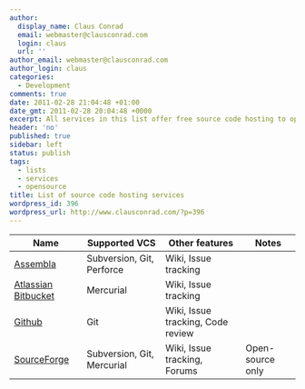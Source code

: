 ```yaml
---
author:
  display_name: Claus Conrad
  email: webmaster@clausconrad.com
  login: claus
  url: ''
author_email: webmaster@clausconrad.com
author_login: claus
categories:
  - Development
comments: true
date: 2011-02-28 21:04:48 +01:00
date_gmt: 2011-02-28 20:04:48 +0000
excerpt: All services in this list offer free source code hosting to open-source projects, and some also have free starter plans available.
header: 'no'
published: true
sidebar: left
status: publish
tags:
  - lists
  - services
  - opensource
title: List of source code hosting services
wordpress_id: 396
wordpress_url: http://www.clausconrad.com/?p=396
---
```

| Name | Supported VCS | Other features | Notes |
| --- | --- | --- | --- |
| [Assembla](https://www.assembla.com/) | Subversion, Git, Perforce | Wiki, Issue tracking |
| [Atlassian Bitbucket](https://bitbucket.org/) | Mercurial | Wiki, Issue tracking |
| [Github](https://www.github.com/) | Git | Wiki, Issue tracking, Code review |
| [SourceForge](https://sourceforge.net/) | Subversion, Git, Mercurial | Wiki, Issue tracking, Forums | Open-source only |
